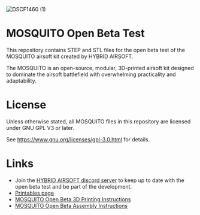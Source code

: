 ![DSCF1460 (1)](https://user-images.githubusercontent.com/48244428/162574179-3d43ab13-ac6e-46c0-b819-9d50e54e488c.png)


# MOSQUITO Open Beta Test
This repository contains STEP and STL files for the open beta test of the MOSQUITO airsoft kit created by HYBRID AIRSOFT.

The MOSQUITO is an open-source, modular, 3D-printed airsoft kit designed to dominate the airsoft battlefield with overwhelming practicality and adaptability. 

# License
Unless otherwise stated, all MOSQUITO files in this repository are licensed under GNU GPL V3 or later.

See https://www.gnu.org/licenses/gpl-3.0.html for details.

# Links
* Join the [HYBRID AIRSOFT discord server](https://discord.gg/wH6s8uHBqA) to keep up to date with the open beta test and be part of the development.
* [Printables page](https://www.printables.com/model/164853-mosquito-airsoft-kit-open-beta)
* [MOSQUITO Open Beta 3D Printing Instructions](https://docs.google.com/document/d/1kqWG-TOsJjRPDSbVY6bi2dQMkjYvka-6bJ_FgsT6_X4/edit?usp=sharing)
* [MOSQUITO Open Beta Assembly Instructions](https://docs.google.com/document/d/1_M94b7ihI5KFHJDytwzVnBls3gHmH3xL-VCuo3qkFms/edit?usp=sharing)
